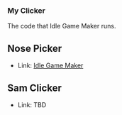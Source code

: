 ### My Clicker
The code that Idle Game Maker runs.
## Nose Picker
- Link: [Idle Game Maker](https://orteil.dashnet.org/igm/index.html?g=https://raw.githubusercontent.com/W0W53R/myclicker/main/nosePicker.txt)
## Sam Clicker
- Link: TBD
